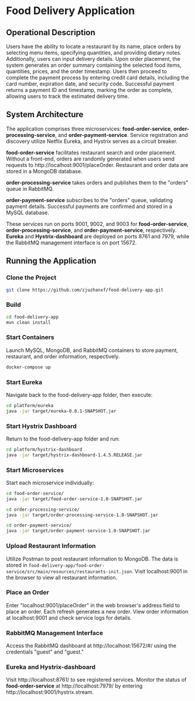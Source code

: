 # Food Delivery Application

## Operational Description
Users have the ability to locate a restaurant by its name, place orders by selecting menu items, specifying quantities, and providing dietary notes. Additionally, users can input delivery details. Upon order placement, the system generates an order summary containing the selected food items, quantities, prices, and the order timestamp. Users then proceed to complete the payment process by entering credit card details, including the card number, expiration date, and security code. Successful payment returns a payment ID and timestamp, marking the order as complete, allowing users to track the estimated delivery time.

## System Architecture
The application comprises three microservices: **food-order-service**, **order-processing-service**, and **order-payment-service**. Service registration and discovery utilize Netflix Eureka, and Hystrix serves as a circuit breaker.

**food-order-service** facilitates restaurant search and order placement. Without a front-end, orders are randomly generated when users send requests to http://localhost:9001/placeOrder. Restaurant and order data are stored in a MongoDB database.

**order-processing-service** takes orders and publishes them to the "orders" queue in RabbitMQ.

**order-payment-service** subscribes to the "orders" queue, validating payment details. Successful payments are confirmed and stored in a MySQL database.

These services run on ports 9001, 9002, and 9003 for **food-order-service**, **order-processing-service**, and **order-payment-service**, respectively. **Eureka** and **Hystrix-dashboard** are deployed on ports 8761 and 7979, while the RabbitMQ management interface is on port 15672.

## Running the Application
### Clone the Project
```bash
git clone https://github.com/zjuzhanxf/food-delivery-app.git
```

### Build
```bash
cd food-delivery-app
mvn clean install
```

### Start Containers
Launch MySQL, MongoDB, and RabbitMQ containers to store payment, restaurant, and order information, respectively.
```bash
docker-compose up
```

### Start Eureka
Navigate back to the food-delivery-app folder, then execute:
```bash
cd platform/eureka
java -jar target/eureka-0.0.1-SNAPSHOT.jar
```

### Start Hystrix Dashboard
Return to the food-delivery-app folder and run:
```bash
cd platform/hystrix-dashboard
java -jar target/hystrix-dashboard-1.4.5.RELEASE.jar
```

### Start Microservices
Start each microservice individually:
```bash
cd food-order-service/
java -jar target/food-order-service-1.0-SNAPSHOT.jar
```
```bash
cd order-processing-service/
java -jar target/order-processing-service-1.0-SNAPSHOT.jar
```
```bash
cd order-payment-service/
java -jar target/order-payment-service-1.0-SNAPSHOT.jar
```

### Upload Restaurant Information
Utilize Postman to post restaurant information to MongoDB. The data is stored in `food-delivery-app/food-order-service/src/main/resources/restaurants-init.json`. Visit localhost:9001 in the browser to view all restaurant information.

### Place an Order
Enter "localhost:9001/placeOrder" in the web browser's address field to place an order. Each refresh generates a new order. View order information at localhost:9001 and check service logs for details.

### RabbitMQ Management Interface
Access the RabbitMQ dashboard at http://localhost:15672/#/ using the credentials "guest" and "guest."

### Eureka and Hystrix-dashboard
Visit http://localhost:8761/ to see registered services. Monitor the status of **food-order-service** at http://localhost:7979/ by entering http://localhost:9001/hystrix.stream.